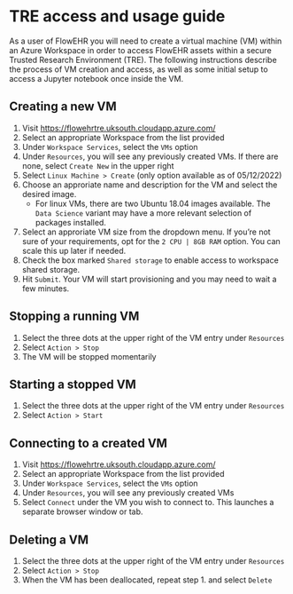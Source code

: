 TRE access and usage guide
================

As a user of FlowEHR you will need to create a virtual machine (VM)
within an Azure Workspace in order to access FlowEHR assets within a
secure Trusted Research Environment (TRE). The following instructions
describe the process of VM creation and access, as well as some initial
setup to access a Jupyter notebook once inside the VM.

## Creating a new VM

1.  Visit <https://flowehrtre.uksouth.cloudapp.azure.com/>
2.  Select an appropriate Workspace from the list provided
3.  Under `Workspace Services`, select the `VMs` option
4.  Under `Resources`, you will see any previously created VMs. If there
    are none, select `Create New` in the upper right
5.  Select `Linux Machine > Create` (only option available as of
    05/12/2022)
6.  Choose an approriate name and description for the VM and select the
    desired image.
    - For linux VMs, there are two Ubuntu 18.04 images available. The
      `Data Science` variant may have a more relevant selection of
      packages installed.
7.  Select an approriate VM size from the dropdown menu. If you’re not
    sure of your requirements, opt for the `2 CPU | 8GB RAM` option. You
    can scale this up later if needed.
8.  Check the box marked `Shared storage` to enable access to workspace
    shared storage.
9.  Hit `Submit`. Your VM will start provisioning and you may need to
    wait a few minutes.

## Stopping a running VM

1.  Select the three dots at the upper right of the VM entry under
    `Resources`
2.  Select `Action > Stop`
3.  The VM will be stopped momentarily

## Starting a stopped VM

1.  Select the three dots at the upper right of the VM entry under
    `Resources`
2.  Select `Action > Start`

## Connecting to a created VM

1.  Visit https://flowehrtre.uksouth.cloudapp.azure.com/
2.  Select an appropriate Workspace from the list provided
3.  Under `Workspace Services`, select the `VMs` option
4.  Under `Resources`, you will see any previously created VMs
5.  Select `Connect` under the VM you wish to connect to. This launches
    a separate browser window or tab.

## Deleting a VM

1.  Select the three dots at the upper right of the VM entry under
    `Resources`
2.  Select `Action > Stop`
3.  When the VM has been deallocated, repeat step 1. and select `Delete`
